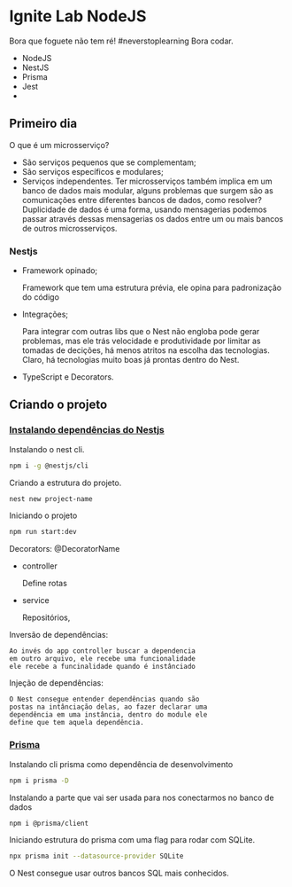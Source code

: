 
# Ignite Lab NodeJS

Bora que foguete não tem ré! #neverstoplearning
Bora codar.
- NodeJS
- NestJS
- Prisma
- Jest
- 
## Primeiro dia
O que é um microsserviço?
    
- São serviços pequenos que se complementam;
- São serviços específicos e modulares;
- Serviços independentes.
Ter microsserviços também implica em um banco de dados mais modular, 
alguns problemas que surgem são as comunicações entre diferentes bancos
de dados, como resolver? Duplicidade de dados é uma forma, usando mensagerias 
podemos passar através dessas mensagerias os dados entre um ou mais
bancos de outros microsserviços.

### Nestjs
- Framework opinado;
    
    Framework que tem uma estrutura prévia, ele opina para padronização do código
- Integrações;

    Para integrar com outras libs que o Nest não engloba pode gerar problemas, mas
    ele trás velocidade e produtividade por limitar as tomadas de decições, há menos
    atritos na escolha das tecnologias.
    Claro, há tecnologias muito boas já prontas dentro do Nest.
- TypeScript e Decorators.

## Criando o projeto
### [Instalando dependências do Nestjs](https://docs.nestjs.com/first-steps)
Instalando o nest cli.
```bash
npm i -g @nestjs/cli
```
Criando a estrutura do projeto.
```bash
nest new project-name
```
Iniciando o projeto
```bash
npm run start:dev  
```
Decorators: @DecoratorName
- controller

    Define rotas
- service

    Repositórios, 

Inversão de dependências: 

    Ao invés do app controller buscar a dependencia 
    em outro arquivo, ele recebe uma funcionalidade 
    ele recebe a funcinalidade quando é instânciado
Injeção de dependências:

    O Nest consegue entender dependências quando são
    postas na intânciação delas, ao fazer declarar uma
    dependência em uma instância, dentro do module ele
    define que tem aquela dependência.
### [Prisma](https://www.prisma.io/docs/getting-started)
Instalando cli prisma como dependência de desenvolvimento
```bash
npm i prisma -D
```
Instalando a parte que vai ser usada para nos conectarmos no banco de dados
```bash
npm i @prisma/client
```
Iniciando estrutura do prisma com uma flag para rodar com SQLite.

```bash
npx prisma init --datasource-provider SQLite
```
O Nest consegue usar outros bancos SQL mais conhecidos.